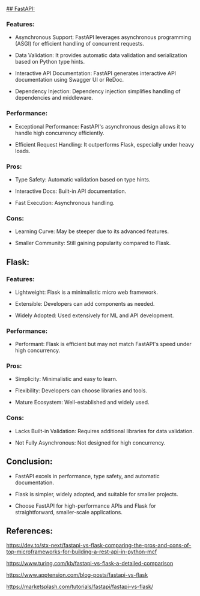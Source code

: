 <u>## FastAPI: </u>

 

### Features: 
 
  - Asynchronous Support: FastAPI leverages asynchronous programming (ASGI) for efficient handling of concurrent requests. 
  
  - Data Validation: It provides automatic data validation and serialization based on Python type hints. 
  
  - Interactive API Documentation: FastAPI generates interactive API documentation using Swagger UI or ReDoc. 
  
  - Dependency Injection: Dependency injection simplifies handling of dependencies and middleware. 
 
  
 
  ### Performance: 
 
  - Exceptional Performance: FastAPI's asynchronous design allows it to handle high concurrency efficiently. 
  
  - Efficient Request Handling: It outperforms Flask, especially under heavy loads. 
 
  
 
  ### Pros: 
 
  - Type Safety: Automatic validation based on type hints. 
  
  - Interactive Docs: Built-in API documentation. 
  
  - Fast Execution: Asynchronous handling. 
 
  
 
  ### Cons: 
 
  - Learning Curve: May be steeper due to its advanced features. 
  
  - Smaller Community: Still gaining popularity compared to Flask. 

  

 

## Flask:  

 

 ### Features: 
 
  - Lightweight: Flask is a minimalistic micro web framework. 
  
  - Extensible: Developers can add components as needed. 
  
  - Widely Adopted: Used extensively for ML and API development. 
 
  
 
  ### Performance: 
 
  - Performant: Flask is efficient but may not match FastAPI's speed under high concurrency. 
 
  
 
  ### Pros: 
 
  - Simplicity: Minimalistic and easy to learn. 
  
  - Flexibility: Developers can choose libraries and tools. 
  
  - Mature Ecosystem: Well-established and widely used. 
 
  
 
  ### Cons: 
 
  - Lacks Built-in Validation: Requires additional libraries for data validation. 
  
  - Not Fully Asynchronous: Not designed for high concurrency. 

 

## Conclusion: 

 - FastAPI excels in performance, type safety, and automatic documentation. 
 
 - Flask is simpler, widely adopted, and suitable for smaller projects. 
 
 - Choose FastAPI for high-performance APIs and Flask for straightforward, smaller-scale applications. 

 

## References: 

https://dev.to/stx-next/fastapi-vs-flask-comparing-the-pros-and-cons-of-top-microframeworks-for-building-a-rest-api-in-python-mcf 

  

https://www.turing.com/kb/fastapi-vs-flask-a-detailed-comparison 

  

https://www.apptension.com/blog-posts/fastapi-vs-flask 

  

https://marketsplash.com/tutorials/fastapi/fastapi-vs-flask/ 

 
